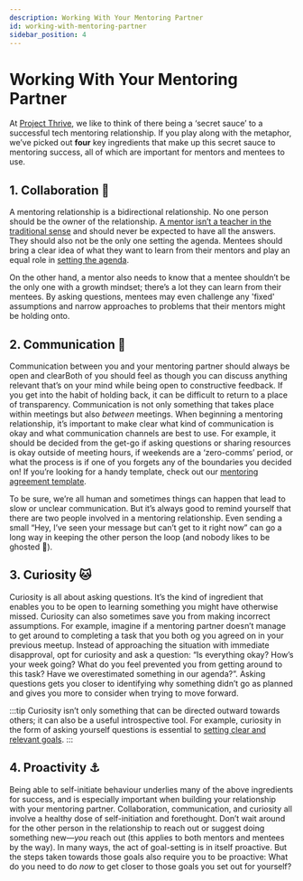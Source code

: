 ```yaml
---
description: Working With Your Mentoring Partner
id: working-with-mentoring-partner
sidebar_position: 4
---
```


# Working With Your Mentoring Partner

At [Project Thrive](https://www.developermentoring.guide/docs/introduction/about-project-thrive), we like to think of there being a ‘secret sauce’ to a successful tech mentoring relationship. If you play along with the metaphor, we’ve picked out **four** key ingredients that make up this secret sauce to mentoring success, all of which are important for mentors and mentees to use.

## **1. Collaboration** 🤝

A mentoring relationship is a bidirectional relationship. No one person should be the owner of the relationship. [A mentor isn’t a teacher in the traditional sense](https://www.developermentoring.guide/docs/getting-started-with-mentoring/For%20Mentors/the-mentors-role) and should never be expected to have all the answers. They should also not be the only one setting the agenda. Mentees should bring a clear idea of what they want to learn from their mentors and play an equal role in [setting the agenda](https://www.developermentoring.guide/docs/meeting-with-your-mentoring-partner/mentoring-session-agenda).

On the other hand, a mentor also needs to know that a mentee shouldn’t be the only one with a growth mindset; there’s a lot they can learn from their mentees. By asking questions, mentees may even challenge any 'fixed' assumptions and narrow approaches to problems that their mentors might be holding onto. 

## **2. Communication** 💬

Communication between you and your mentoring partner should always be open and clearBoth of you should feel as though you can discuss anything relevant that’s on your mind while being open to constructive feedback. If you get into the habit of holding back, it can be difficult to return to a place of transparency. Communication is not only something that takes place within meetings but also _between_ meetings. When beginning a mentoring relationship, it’s important to make clear what kind of communication is okay and what communication channels are best to use. For example, it should be decided from the get-go if asking questions or sharing resources is okay outside of meeting hours, if weekends are a ‘zero-comms’ period, or what the process is if one of you forgets any of the boundaries you decided on! If you’re looking for a handy template, check out our [mentoring agreement template](https://www.developermentoring.guide/docs/meeting-with-your-mentoring-partner/the-mentoring-agreement). 

To be sure, we’re all human and sometimes things can happen that lead to slow or unclear communication. But it’s always good to remind yourself that there are two people involved in a mentoring relationship. Even sending a small “Hey, I’ve seen your message but can’t get to it right now” can go a long way in keeping the other person the loop (and nobody likes to be ghosted 👻). 

## **3. Curiosity** 🐱

Curiosity is all about asking questions. It’s the kind of ingredient that enables you to be open to learning something you might have otherwise missed. Curiosity can also sometimes save you from making incorrect assumptions. For example, imagine if a mentoring partner doesn’t manage to get around to completing a task that you both og you agreed on in your previous meetup. Instead of approaching the situation with immediate disapproval, opt for curiosity and ask a question: “Is everything okay? How’s your week going? What do you feel prevented you from getting around to this task? Have we overestimated something in our agenda?”. Asking questions gets you closer to identifying why something didn’t go as planned and gives you more to consider when trying to move forward. 

:::tip
Curiosity isn’t only something that can be directed outward towards others; it can also be a useful introspective tool. For example, curiosity in the form of asking yourself questions is essential to [setting clear and relevant goals](https://www.developermentoring.guide/docs/essential-mentoring-resources/grow-goal-setting-model).
::: 

## **4. Proactivity** ⚓️

Being able to self-initiate behaviour underlies many of the above ingredients for success, and is especially important when building your relationship with your mentoring partner. Collaboration, communication, and curiosity all involve a healthy dose of self-initiation and forethought. Don’t wait around for the other person in the relationship to reach out or suggest doing something new—_you_ reach out (this applies to both mentors and mentees by the way). In many ways, the act of goal-setting is in itself proactive. But the steps taken towards those goals also require you to be proactive: What do you need to do _now_ to get closer to those goals you set out for yourself?
